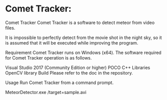# Comet Tracker: 
Comet Tracker
Comet Tracker is a software to detect meteor from video files.

It is impossible to perfectly detect from the movie shot in the night sky, so it is assumed that it will be executed while improving the program.

Requirement
Comet Tracker runs on Windows (x64). The software required for Comet Tracker operation is as follows.

Visual Studio 2017 (Community Edition or higher)
POCO C++ Libraries
OpenCV library
Build
Please refer to the doc in the repository.

Usage
Run Comet Tracker from a command prompt.

MeteorDetector.exe /target=sample.avi
